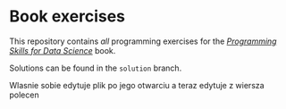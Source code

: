 # Book exercises

This repository contains _all_ programming exercises for the [_Programming Skills for Data Science_](https://programming-for-data-science.github.io/) book. 
 
Solutions can be found in the `solution` branch.


Wlasnie sobie edytuje plik  po jego otwarciu
a teraz edytuje z wiersza polecen
